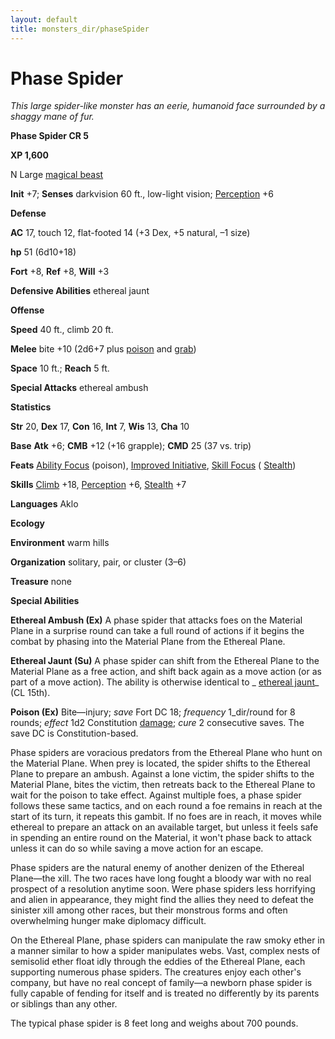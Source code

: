 ```yaml
---
layout: default
title: monsters_dir/phaseSpider
---
```

# Phase Spider

_This large spider-like monster has an eerie, humanoid face surrounded by a shaggy mane of fur._

**Phase Spider CR 5**

**XP 1,600**

N Large [magical beast](../creatureTypes#_magical-beast)

**Init** +7; **Senses** darkvision 60 ft., low-light vision; [Perception](../../skills_dir/perception#_perception) +6

**Defense**

**AC** 17, touch 12, flat-footed 14 (+3 Dex, +5 natural, –1 size)

**hp** 51 (6d10+18)

**Fort** +8, **Ref** +8, **Will** +3

**Defensive Abilities** ethereal jaunt

**Offense**

**Speed** 40 ft., climb 20 ft.

**Melee** bite +10 (2d6+7 plus [poison](../universalMonsterRules#_poison) and [grab](../universalMonsterRules#_grab))

**Space** 10 ft.; **Reach** 5 ft.

**Special Attacks** ethereal ambush

**Statistics**

**Str** 20, **Dex** 17, **Con** 16, **Int** 7, **Wis** 13, **Cha** 10

**Base**  **Atk** +6; **CMB** +12 (+16 grapple); **CMD** 25 (37 vs. trip)

**Feats** [Ability Focus](../monsterFeats#_ability-focus) (poison), [Improved Initiative](../../feats#_improved-initiative), [Skill Focus](../../feats#_skill-focus) ( [Stealth](../../skills_dir/stealth#_stealth))

**Skills** [Climb](../../skills_dir/climb#_climb) +18, [Perception](../../skills_dir/perception#_perception) +6, [Stealth](../../skills_dir/stealth#_stealth) +7

**Languages** Aklo

**Ecology**

**Environment** warm hills

**Organization** solitary, pair, or cluster (3–6)

**Treasure** none

**Special Abilities**

**Ethereal Ambush (Ex)** A phase spider that attacks foes on the Material Plane in a surprise round can take a full round of actions if it begins the combat by phasing into the Material Plane from the Ethereal Plane.

**Ethereal Jaunt (Su)** A phase spider can shift from the Ethereal Plane to the Material Plane as a free action, and shift back again as a move action (or as part of a move action). The ability is otherwise identical to _ [ethereal jaunt](../../spells_dir/etherealJaunt#_ethereal-jaunt)_ (CL 15th).

**Poison (Ex)** Bite—injury; _save_ Fort DC 18; _frequency_ 1_dir/round for 8 rounds; _effect_ 1d2 Constitution [damage](../universalMonsterRules#_ability-damage-and-drain); _cure_ 2 consecutive saves. The save DC is Constitution-based.

Phase spiders are voracious predators from the Ethereal Plane who hunt on the Material Plane. When prey is located, the spider shifts to the Ethereal Plane to prepare an ambush. Against a lone victim, the spider shifts to the Material Plane, bites the victim, then retreats back to the Ethereal Plane to wait for the poison to take effect. Against multiple foes, a phase spider follows these same tactics, and on each round a foe remains in reach at the start of its turn, it repeats this gambit. If no foes are in reach, it moves while ethereal to prepare an attack on an available target, but unless it feels safe in spending an entire round on the Material, it won't phase back to attack unless it can do so while saving a move action for an escape.

Phase spiders are the natural enemy of another denizen of the Ethereal Plane—the xill. The two races have long fought a bloody war with no real prospect of a resolution anytime soon. Were phase spiders less horrifying and alien in appearance, they might find the allies they need to defeat the sinister xill among other races, but their monstrous forms and often overwhelming hunger make diplomacy difficult.

On the Ethereal Plane, phase spiders can manipulate the raw smoky ether in a manner similar to how a spider manipulates webs. Vast, complex nests of semisolid ether float idly through the eddies of the Ethereal Plane, each supporting numerous phase spiders. The creatures enjoy each other's company, but have no real concept of family—a newborn phase spider is fully capable of fending for itself and is treated no differently by its parents or siblings than any other.

The typical phase spider is 8 feet long and weighs about 700 pounds.

